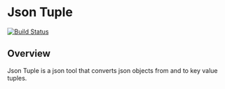 Json Tuple
===

[![Build Status](https://travis-ci.org/tuliren/json_tuple.svg?branch=master)](https://travis-ci.org/tuliren/json_tuple)

## Overview
Json Tuple is a json tool that converts json objects from and to key value tuples.
